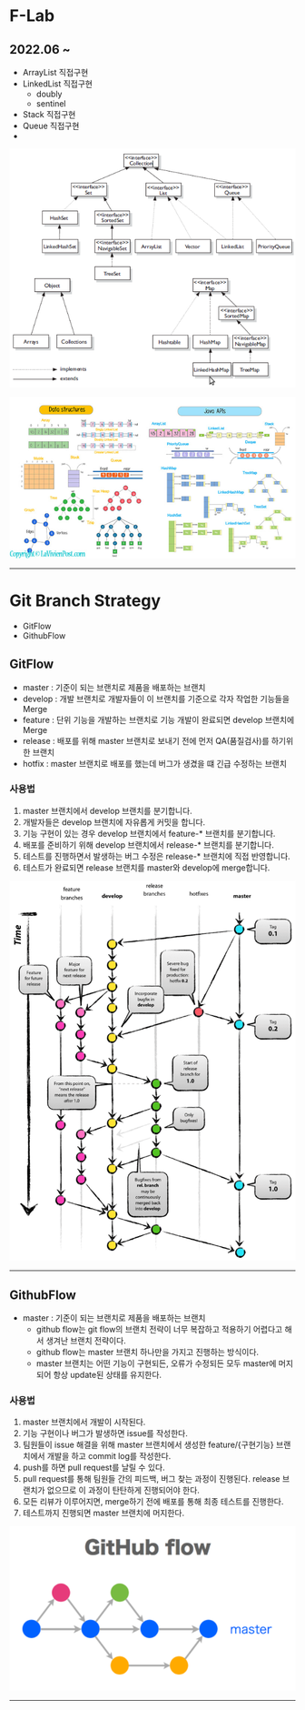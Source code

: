 # F-Lab

## 2022.06 ~
- ArrayList 직접구현
- LinkedList 직접구현
  - doubly
  - sentinel
- Stack 직접구현
- Queue 직접구현
- 
![](lib/java_data_structure_hierarchy.png)

![](lib/data-structures-and-java-apis2.jpg)

------------------
# Git Branch Strategy
- GitFlow
- GithubFlow


## GitFlow
- master : 기준이 되는 브랜치로 제품을 배포하는 브랜치
- develop : 개발 브랜치로 개발자들이 이 브랜치를 기준으로 각자 작업한 기능들을 Merge
- feature : 단위 기능을 개발하는 브랜치로 기능 개발이 완료되면 develop 브랜치에 Merge
- release : 배포를 위해 master 브랜치로 보내기 전에 먼저 QA(품질검사)를 하기위한 브랜치
- hotfix : master 브랜치로 배포를 했는데 버그가 생겼을 떄 긴급 수정하는 브랜치

### 사용법
1. master 브랜치에서 develop 브랜치를 분기합니다.
2. 개발자들은 develop 브랜치에 자유롭게 커밋을 합니다.
3. 기능 구현이 있는 경우 develop 브랜치에서 feature-* 브랜치를 분기합니다. 
4. 배포를 준비하기 위해 develop 브랜치에서 release-* 브랜치를 분기합니다. 
5. 테스트를 진행하면서 발생하는 버그 수정은 release-* 브랜치에 직접 반영합니다. 
6. 테스트가 완료되면 release 브랜치를 master와 develop에 merge합니다.

![](lib/GitFlow.png)


------------------
## GithubFlow
- master : 기준이 되는 브랜치로 제품을 배포하는 브랜치
  - github flow는 git flow의 브랜치 전략이 너무 복잡하고 적용하기 어렵다고 해서 생겨난 브랜치 전략이다.
  - github flow는 master 브랜치 하나만을 가지고 진행하는 방식이다.
  - master 브랜치는 어떤 기능이 구현되든, 오류가 수정되든 모두 master에 머지되어 항상 update된 상태를 유지한다.

### 사용법
1. master 브랜치에서 개발이 시작된다.
2. 기능 구현이나 버그가 발생하면 issue를 작성한다.
3. 팀원들이 issue 해결을 위해 master 브랜치에서 생성한 feature/{구현기능} 브랜치에서 개발을 하고 commit log를 작성한다.
4. push를 하면 pull request를 날릴 수 있다.
5. pull request를 통해 팀원들 간의 피드백, 버그 찾는 과정이 진행된다. release 브랜치가 없으므로 이 과정이 탄탄하게 진행되어야 한다.
6. 모든 리뷰가 이루어지면, merge하기 전에 배포를 통해 최종 테스트를 진행한다.
7. 테스트까지 진행되면 master 브랜치에 머지한다.

![](lib/GithubFlow.png)

------------------